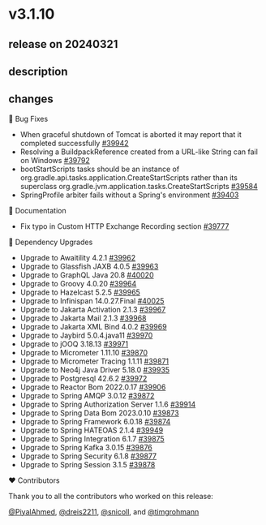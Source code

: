 # v3.1.10

## release on 20240321

## description

## changes

🐞 Bug Fixes

* When graceful shutdown of Tomcat is aborted it may report that it completed successfully <a href="https://github.com/spring-projects/spring-boot/issues/39942" data-hovercard-type="issue" data-hovercard-url="/spring-projects/spring-boot/issues/39942/hovercard">#39942</a>
* Resolving a BuildpackReference created from a URL-like String can fail on Windows <a href="https://github.com/spring-projects/spring-boot/issues/39792" data-hovercard-type="issue" data-hovercard-url="/spring-projects/spring-boot/issues/39792/hovercard">#39792</a>
* bootStartScripts tasks should be an instance of org.gradle.api.tasks.application.CreateStartScripts rather than its superclass org.gradle.jvm.application.tasks.CreateStartScripts <a href="https://github.com/spring-projects/spring-boot/issues/39584" data-hovercard-type="issue" data-hovercard-url="/spring-projects/spring-boot/issues/39584/hovercard">#39584</a>
* SpringProfile arbiter fails without a Spring's environment <a href="https://github.com/spring-projects/spring-boot/pull/39403" data-hovercard-type="pull_request" data-hovercard-url="/spring-projects/spring-boot/pull/39403/hovercard">#39403</a>

📔 Documentation

* Fix typo in Custom HTTP Exchange Recording section <a href="https://github.com/spring-projects/spring-boot/pull/39777" data-hovercard-type="pull_request" data-hovercard-url="/spring-projects/spring-boot/pull/39777/hovercard">#39777</a>

🔨 Dependency Upgrades

* Upgrade to Awaitility 4.2.1 <a href="https://github.com/spring-projects/spring-boot/issues/39962" data-hovercard-type="issue" data-hovercard-url="/spring-projects/spring-boot/issues/39962/hovercard">#39962</a>
* Upgrade to Glassfish JAXB 4.0.5 <a href="https://github.com/spring-projects/spring-boot/issues/39963" data-hovercard-type="issue" data-hovercard-url="/spring-projects/spring-boot/issues/39963/hovercard">#39963</a>
* Upgrade to GraphQL Java 20.8 <a href="https://github.com/spring-projects/spring-boot/issues/40020" data-hovercard-type="issue" data-hovercard-url="/spring-projects/spring-boot/issues/40020/hovercard">#40020</a>
* Upgrade to Groovy 4.0.20 <a href="https://github.com/spring-projects/spring-boot/issues/39964" data-hovercard-type="issue" data-hovercard-url="/spring-projects/spring-boot/issues/39964/hovercard">#39964</a>
* Upgrade to Hazelcast 5.2.5 <a href="https://github.com/spring-projects/spring-boot/issues/39965" data-hovercard-type="issue" data-hovercard-url="/spring-projects/spring-boot/issues/39965/hovercard">#39965</a>
* Upgrade to Infinispan 14.0.27.Final <a href="https://github.com/spring-projects/spring-boot/issues/40025" data-hovercard-type="issue" data-hovercard-url="/spring-projects/spring-boot/issues/40025/hovercard">#40025</a>
* Upgrade to Jakarta Activation 2.1.3 <a href="https://github.com/spring-projects/spring-boot/issues/39967" data-hovercard-type="issue" data-hovercard-url="/spring-projects/spring-boot/issues/39967/hovercard">#39967</a>
* Upgrade to Jakarta Mail 2.1.3 <a href="https://github.com/spring-projects/spring-boot/issues/39968" data-hovercard-type="issue" data-hovercard-url="/spring-projects/spring-boot/issues/39968/hovercard">#39968</a>
* Upgrade to Jakarta XML Bind 4.0.2 <a href="https://github.com/spring-projects/spring-boot/issues/39969" data-hovercard-type="issue" data-hovercard-url="/spring-projects/spring-boot/issues/39969/hovercard">#39969</a>
* Upgrade to Jaybird 5.0.4.java11 <a href="https://github.com/spring-projects/spring-boot/issues/39970" data-hovercard-type="issue" data-hovercard-url="/spring-projects/spring-boot/issues/39970/hovercard">#39970</a>
* Upgrade to jOOQ 3.18.13 <a href="https://github.com/spring-projects/spring-boot/issues/39971" data-hovercard-type="issue" data-hovercard-url="/spring-projects/spring-boot/issues/39971/hovercard">#39971</a>
* Upgrade to Micrometer 1.11.10 <a href="https://github.com/spring-projects/spring-boot/issues/39870" data-hovercard-type="issue" data-hovercard-url="/spring-projects/spring-boot/issues/39870/hovercard">#39870</a>
* Upgrade to Micrometer Tracing 1.1.11 <a href="https://github.com/spring-projects/spring-boot/issues/39871" data-hovercard-type="issue" data-hovercard-url="/spring-projects/spring-boot/issues/39871/hovercard">#39871</a>
* Upgrade to Neo4j Java Driver 5.18.0 <a href="https://github.com/spring-projects/spring-boot/issues/39935" data-hovercard-type="issue" data-hovercard-url="/spring-projects/spring-boot/issues/39935/hovercard">#39935</a>
* Upgrade to Postgresql 42.6.2 <a href="https://github.com/spring-projects/spring-boot/issues/39972" data-hovercard-type="issue" data-hovercard-url="/spring-projects/spring-boot/issues/39972/hovercard">#39972</a>
* Upgrade to Reactor Bom 2022.0.17 <a href="https://github.com/spring-projects/spring-boot/issues/39906" data-hovercard-type="issue" data-hovercard-url="/spring-projects/spring-boot/issues/39906/hovercard">#39906</a>
* Upgrade to Spring AMQP 3.0.12 <a href="https://github.com/spring-projects/spring-boot/issues/39872" data-hovercard-type="issue" data-hovercard-url="/spring-projects/spring-boot/issues/39872/hovercard">#39872</a>
* Upgrade to Spring Authorization Server 1.1.6 <a href="https://github.com/spring-projects/spring-boot/issues/39914" data-hovercard-type="issue" data-hovercard-url="/spring-projects/spring-boot/issues/39914/hovercard">#39914</a>
* Upgrade to Spring Data Bom 2023.0.10 <a href="https://github.com/spring-projects/spring-boot/issues/39873" data-hovercard-type="issue" data-hovercard-url="/spring-projects/spring-boot/issues/39873/hovercard">#39873</a>
* Upgrade to Spring Framework 6.0.18 <a href="https://github.com/spring-projects/spring-boot/issues/39874" data-hovercard-type="issue" data-hovercard-url="/spring-projects/spring-boot/issues/39874/hovercard">#39874</a>
* Upgrade to Spring HATEOAS 2.1.4 <a href="https://github.com/spring-projects/spring-boot/issues/39949" data-hovercard-type="issue" data-hovercard-url="/spring-projects/spring-boot/issues/39949/hovercard">#39949</a>
* Upgrade to Spring Integration 6.1.7 <a href="https://github.com/spring-projects/spring-boot/issues/39875" data-hovercard-type="issue" data-hovercard-url="/spring-projects/spring-boot/issues/39875/hovercard">#39875</a>
* Upgrade to Spring Kafka 3.0.15 <a href="https://github.com/spring-projects/spring-boot/issues/39876" data-hovercard-type="issue" data-hovercard-url="/spring-projects/spring-boot/issues/39876/hovercard">#39876</a>
* Upgrade to Spring Security 6.1.8 <a href="https://github.com/spring-projects/spring-boot/issues/39877" data-hovercard-type="issue" data-hovercard-url="/spring-projects/spring-boot/issues/39877/hovercard">#39877</a>
* Upgrade to Spring Session 3.1.5 <a href="https://github.com/spring-projects/spring-boot/issues/39878" data-hovercard-type="issue" data-hovercard-url="/spring-projects/spring-boot/issues/39878/hovercard">#39878</a>

❤️ Contributors

Thank you to all the contributors who worked on this release:

<a class="user-mention notranslate" data-hovercard-type="user" data-hovercard-url="/users/PiyalAhmed/hovercard" data-octo-click="hovercard-link-click" data-octo-dimensions="link_type:self" href="https://github.com/PiyalAhmed">@PiyalAhmed</a>, <a class="user-mention notranslate" data-hovercard-type="user" data-hovercard-url="/users/dreis2211/hovercard" data-octo-click="hovercard-link-click" data-octo-dimensions="link_type:self" href="https://github.com/dreis2211">@dreis2211</a>, <a class="user-mention notranslate" data-hovercard-type="user" data-hovercard-url="/users/snicoll/hovercard" data-octo-click="hovercard-link-click" data-octo-dimensions="link_type:self" href="https://github.com/snicoll">@snicoll</a>, and <a class="user-mention notranslate" data-hovercard-type="user" data-hovercard-url="/users/timgrohmann/hovercard" data-octo-click="hovercard-link-click" data-octo-dimensions="link_type:self" href="https://github.com/timgrohmann">@timgrohmann</a>

